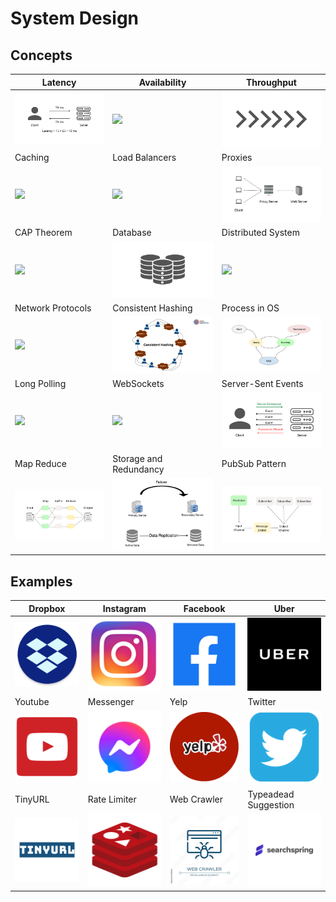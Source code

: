 # System Design

## Concepts

| Latency | Availability | Throughput |
|-|-|-|
| [![](./concepts/latency/assets/latency.svg)](./concepts/latency) | [![](./concepts/availability/assets/availability-system-design-concept-cover.svg)](./concepts/availability) | [![](./concepts/throughput/assets/throughput.svg)](./concepts/throughput) | 
| Caching | Load Balancers | Proxies |
| [![](./concepts/caching/assets/caching-system-design-interview-concept-cover.svg)](./concepts/caching) | [![](./concepts/load-balancers/assets/load-balancers.svg)](./concepts/load-balancers) | [![](./concepts/proxies/assets/proxies.svg)](./concepts/proxies) |
| CAP Theorem | Database | Distributed System |
| [![](./concepts/cap-theorem/assets/cap-theorem-in-rdbms.svg)](./concepts/cap-theorem) | [![](./concepts/databases/assets/database.svg)](./concepts/databases) | [![](./concepts/distributed-system/assets/workflow-in-distributed-system.svg)](./concepts/distributed-system) |
| Network Protocols | Consistent Hashing | Process in OS |
| [![](./concepts/network-protocols/assets/network-protocols.svg)](./concepts/network-protocols) | [![](./concepts/consistent-hashing/assets/consistent-hashing.jpg)](./concepts/consistent-hashing) | [![](./concepts/others/process-in-os/assets/process.svg)](./concepts/others/process-in-os) |
| Long Polling | WebSockets | Server-Sent Events |
| [![](./concepts/others/long-polling/assets/long-polling-cover.svg)](./concepts/others/long-polling) | [![](./concepts/others/websockets/assets/websocket.avif)](./concepts/others/websockets) | [![](./concepts/others/sse/assets/sse.svg)](./concepts/others/sse) |
| Map Reduce | Storage and Redundancy | PubSub Pattern  |
| [![](./concepts/others/mapreduce/assets/mapreduce.svg)](./concepts/others/mapreduce) | [![](./concepts/others/redundancy/assets/redundancy.png)](./concepts/others/redundancy) | [![](./concepts/others/pubsub-pattern/assets/pubsub.svg)](./concepts/others/pubsub) |

## Examples

| Dropbox | Instagram | Facebook | Uber |
|-|-|-|-|
| ![](./examples/assets/dropbox-logo.png) | ![](./examples/assets/instagram-logo.png) | ![](./examples/assets/facebook-logo.png) | ![](./examples/assets/uber-logo.png) | 
| Youtube | Messenger | Yelp | Twitter |
| ![](./examples/assets/youtube-logo.png) | ![](./examples/assets/messsenger-logo.png) | ![](./examples/assets/yelp-logo.png) | ![](./examples/assets/twitter-logo.png) |
| TinyURL | Rate Limiter | Web Crawler | Typeadead Suggestion |
| ![](./examples/assets/tinyurl-logo.png) | ![](./examples/assets/rate-limiter-logo.png) | ![](./examples/assets/web-crawler-logo.png) | ![](./examples/assets/typeahead-logo.png) |